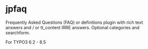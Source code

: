 # jpfaq
Frequently Asked Questions (FAQ) or definitions plugin with rich text answers and / or tt_content IRRE answers. Optional categories and searchform.

For TYPO3 6.2 - 8.5
